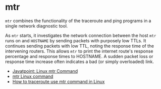 # mtr

`mtr` combines the functionality of the traceroute and ping programs in a single network diagnostic tool.

As `mtr` starts, it investigates the network connection between the host `mtr` runs on and `HOSTNAME` by sending packets with purposely low TTLs. It continues sending packets with low TTL, noting the response time of the intervening routers. This allows `mtr` to print the internet route's response percentage and response times to HOSTNAME. A sudden packet loss or response time increase often indicates a bad (or simply overloaded) link.

- [Javatpoint: Linux mtr Command](https://www.javatpoint.com/linux-mtr)
- [mtr Linux command](https://www.tutorialspoint.com/unix_commands/mtr.htm)
- [How to traceroute use mtr command in Linux](https://www.devopsroles.com/how-to-traceroute-use-mtr-command-in-linux/)